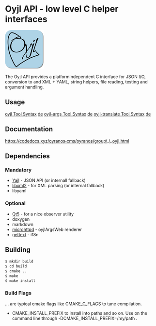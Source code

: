 Oyjl API - low level C helper interfaces
========================================

![](oyjl-args-qml/images/logo.png)


The Oyjl API provides a platformindependent C interface for JSON I/O, conversion to and XML + YAML, string helpers, file reading, testing and argument handling.


Usage
-----
[oyjl Tool Syntax](docs/md/oyjl.md) [de](docs/md/oyjlde.md)
[oyjl-args Tool Syntax](docs/md/oyjlargs.md) [de](docs/md/oyjlargsde.md)
[oyjl-translate Tool Syntax](docs/md/oyjltranslate.md) [de](docs/md/oyjltranslatede.md)


Documentation
-------------
https://codedocs.xyz/oyranos‐cms/oyranos/group\_\_oyjl.html


Dependencies
------------
### Mandatory
* [Yajl](http://lloyd.github.com/yajl) - JSON API (or internall fallback)
* [libxml2](http://www.xmlsoft.org/) - for XML parsing (or internal fallback)
* libyaml

### Optional
* [Qt5](http://www.qt.io) - for a nice observer utility
* doxygen
* markdown
* [microhttpd](https://www.gnu.org/software/libmicrohttpd/) - oyjlArgsWeb renderer
* [gettext](https://www.gnu.org/software/gettext/) - i18n

Building
--------
    $ mkdir build
    $ cd build
    $ cmake ..
    $ make
    $ make install

### Build Flags
... are typical cmake flags like CMAKE\_C\_FLAGS to tune compilation.

* CMAKE\_INSTALL\_PREFIX to install into paths and so on. Use on the command 
  line through -DCMAKE\_INSTALL\_PREFIX=/my/path .
